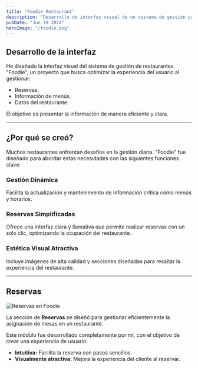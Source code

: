 ```yaml
---
title: "Foodie Restaurant"
description: "Desarrollo de interfaz visual de un sistema de gestión para restaurantes"
pubDate: "Jun 19 2024"
heroImage: "/foodie.png"
---
```


## Desarrollo de la interfaz

He diseñado la interfaz visual del sistema de gestión de restaurantes "Foodie", un proyecto que busca optimizar la experiencia del usuario al gestionar:

- Reservas.
- Información de menús.
- Datos del restaurante.

El objetivo es presentar la información de manera eficiente y clara.

---

## ¿Por qué se creó?

Muchos restaurantes enfrentan desafíos en la gestión diaria. "Foodie" fue diseñado para abordar estas necesidades con las siguientes funciones clave:

### Gestión Dinámica  
Facilita la actualización y mantenimiento de información crítica como menús y horarios.  

### Reservas Simplificadas  
Ofrece una interfaz clara y llamativa que permite realizar reservas con un solo clic, optimizando la ocupación del restaurante.  

### Estética Visual Atractiva  
Incluye imágenes de alta calidad y secciones diseñadas para resaltar la experiencia del restaurante.

---

## Reservas

![Reservas en Foodie](/reservaciones.png)

La sección de **Reservas** se diseñó para gestionar eficientemente la asignación de mesas en un restaurante.  

Este módulo fue desarrollado completamente por mí, con el objetivo de crear una experiencia de usuario:  

- **Intuitiva:** Facilita la reserva con pasos sencillos.  
- **Visualmente atractiva:** Mejora la experiencia del cliente al reservar.  
